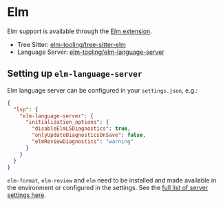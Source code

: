 # Elm

Elm support is available through the [Elm extension](https://github.com/zed-extensions/elm).

- Tree Sitter: [elm-tooling/tree-sitter-elm](https://github.com/elm-tooling/tree-sitter-elm)
- Language Server: [elm-tooling/elm-language-server](https://github.com/elm-tooling/elm-language-server)

## Setting up `elm-language-server`

Elm language server can be configured in your `settings.json`, e.g.:

```json
{
  "lsp": {
    "elm-language-server": {
      "initialization_options": {
        "disableElmLSDiagnostics": true,
        "onlyUpdateDiagnosticsOnSave": false,
        "elmReviewDiagnostics": "warning"
      }
    }
  }
}
```

<!--
TBD: Add example of how to install `elm-format` and `elm-review`.
-->

`elm-format`, `elm-review` and `elm` need to be installed and made available in the environment or configured in the settings. See the [full list of server settings here](https://github.com/elm-tooling/elm-language-server?tab=readme-ov-file#server-settings).
